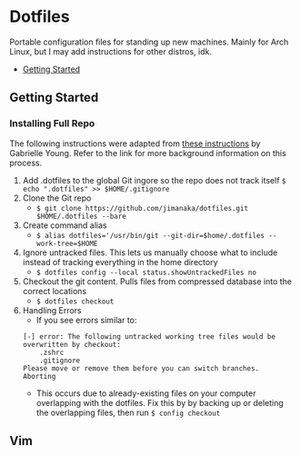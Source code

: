 # Dotfiles
Portable configuration files for standing up new machines. Mainly for Arch Linux, but I may add instructions for other distros, idk.

* [Getting Started](#getting-started)

## Getting Started
### Installing Full Repo
The following instructions were adapted from [these instructions](https://www.ackama.com/what-we-think/the-best-way-to-store-your-dotfiles-a-bare-git-repository-explained/) by Gabrielle Young. Refer to the link for more background information on this process.

1. Add .dotfiles to the global Git ingore so the repo does not track itself
`$ echo ".dotfiles" >> $HOME/.gitignore`
2. Clone the Git repo
    * `$ git clone https://github.com/jimanaka/dotfiles.git $HOME/.dotfiles --bare`
3. Create command alias
    * `$ alias dotfiles='/usr/bin/git --git-dir=$home/.dotfiles --work-tree=$HOME`
4. Ignore untracked files. This lets us manually choose what to include instead of tracking everything in the home directory
    * `$ dotfiles config --local status.showUntrackedFiles no`
5. Checkout the git content. Pulls files from compressed database into the correct locations
    * `$ dotfiles checkout`
6. Handling Errors
    * If you see errors similar to:
    ```
    [-] error: The following untracked working tree files would be overwritten by checkout:
        .zshrc
        .gitignore
    Please move or remove them before you can switch branches.
    Aborting
    ```
    * This occurs due to already-existing files on your computer overlapping with the dotfiles. Fix this by by backing up or deleting the overlapping files, then run `$ config checkout`


## Vim
